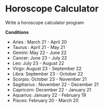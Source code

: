 # Horoscope Calculator
Write a horoscope calculator program

**Conditions**
- Aries : March 21 - April 20
- Taurus : April 21 - May 21
- Gemini: May 22 - June 22
- Cancer: June 23 - July 22
- Leo: July 23 - August 22
- Virgo: August 23 - September 22
- Libra: September 23 - October 22
- Scorpio: October 23 - November 21
- Sagittarius : November 22 - December 21
- Capricorn: December 22 - January 21
- Aquarius: January 22 - February 19
- Pisces: February 20 - March 20